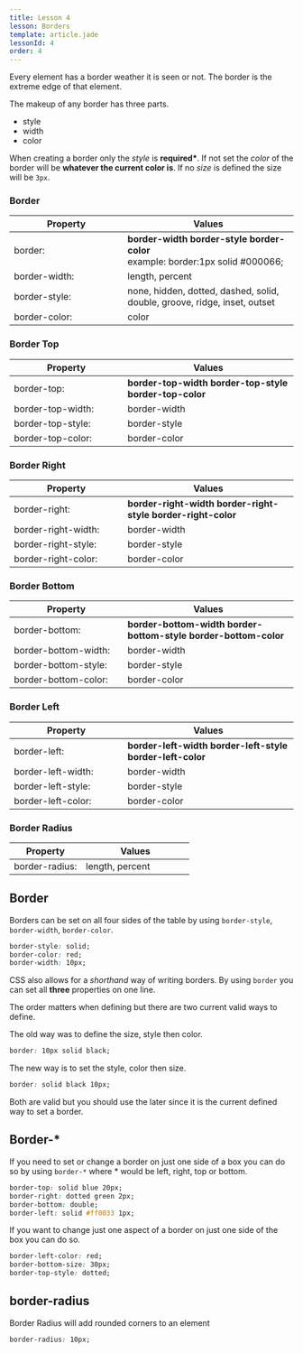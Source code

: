 ```yaml
---
title: Lesson 4
lesson: Borders
template: article.jade
lessonId: 4
order: 4
---
```


Every element has a border weather it is seen or not. The border is the extreme edge of that element.

The makeup of any border has three parts.

* style
* width
* color

When creating a border only the _style_ is **required\***. If not set the _color_ of the border will be **whatever the current color is**. If no _size_ is defined the size will be `3px`.

### Border

| Property      | Values                                                                                   |
| ------------- | ---------------------------------------------------------------------------------------- |
| border:       | **border-width** **border-style** **border-color**<br>example: border:1px solid #000066; |
| border-width: | length, percent                                                                          |
| border-style: | none, hidden, dotted, dashed, solid, double, groove, ridge, inset, outset                |
| border-color: | color                                                                                    |

### Border Top

| Property          | Values                                                         |
| ----------------- | -------------------------------------------------------------- |
| border-top:       | **border-top-width** **border-top-style** **border-top-color** |
| border-top-width: | border-width                                                   |
| border-top-style: | border-style                                                   |
| border-top-color: | border-color                                                   |

### Border Right

| Property            | Values                                                               |
| ------------------- | -------------------------------------------------------------------- |
| border-right:       | **border-right-width** **border-right-style** **border-right-color** |
| border-right-width: | border-width                                                         |
| border-right-style: | border-style                                                         |
| border-right-color: | border-color                                                         |

### Border Bottom

| Property             | Values                                                                  |
| -------------------- | ----------------------------------------------------------------------- |
| border-bottom:       | **border-bottom-width** **border-bottom-style** **border-bottom-color** |
| border-bottom-width: | border-width                                                            |
| border-bottom-style: | border-style                                                            |
| border-bottom-color: | border-color                                                            |

### Border Left

| Property           | Values                                                            |
| ------------------ | ----------------------------------------------------------------- |
| border-left:       | **border-left-width** **border-left-style** **border-left-color** |
| border-left-width: | border-width                                                      |
| border-left-style: | border-style                                                      |
| border-left-color: | border-color                                                      |

### Border Radius

| Property       | Values          |
| -------------- | --------------- |
| border-radius: | length, percent |

## Border

Borders can be set on all four sides of the table by using `border-style`, `border-width`, `border-color`.

```css
border-style: solid;
border-color: red;
border-width: 10px;
```

CSS also allows for a _shorthand_ way of writing borders. By using `border` you can set all **three** properties on one line.

The order matters when defining but there are two current valid ways to define.

The old way was to define the size, style then color.

```css
border: 10px solid black;
```

The new way is to set the style, color then size.

```css
border: solid black 10px;
```

Both are valid but you should use the later since it is the current defined way to set a border.

## Border-\*

If you need to set or change a border on just one side of a box you can do so by using `border-*` where \* would be left, right, top or bottom.

```css
border-top: solid blue 20px;
border-right: dotted green 2px;
border-bottom: double;
border-left: solid #ff0033 1px;
```

If you want to change just one aspect of a border on just one side of the box you can do so.

```css
border-left-color: red;
border-bottom-size: 30px;
border-top-style: dotted;
```

## border-radius

Border Radius will add rounded corners to an element

```css
border-radius: 10px;
```

<style>
table tr td:nth-child(1){width:40%}
td .label {margin-right: 4px;cursor: pointer;}
</style>
